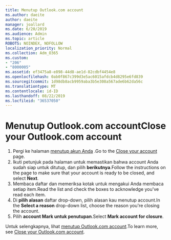 ```yaml
---
title: Menutup Outlook.com account
ms.author: daeite
author: daeite
manager: joallard
ms.date: 6/20/2019
ms.audience: Admin
ms.topic: article
ROBOTS: NOINDEX, NOFOLLOW
localization_priority: Normal
ms.collection: Adm_O365
ms.custom:
- "206"
- "8000005"
ms.assetid: ef3475a8-e898-44d8-ae1d-82cdbf4454e8
ms.openlocfilehash: 0ab0f867c399d3e5ac6015afdcb4d8295e6fd839
ms.sourcegitcommit: 1d98db8acb9959aba3b5e308a567ade6b62da56c
ms.translationtype: MT
ms.contentlocale: id-ID
ms.lasthandoff: 08/22/2019
ms.locfileid: "36537050"
---
```

# <a name="close-your-outlookcom-account"></a><span data-ttu-id="59e7d-102">Menutup Outlook.com account</span><span class="sxs-lookup"><span data-stu-id="59e7d-102">Close your Outlook.com account</span></span>

1. <span data-ttu-id="59e7d-103">Pergi ke halaman [menutup akun Anda](https://go.microsoft.com/fwlink/p/?linkid=845493) .</span><span class="sxs-lookup"><span data-stu-id="59e7d-103">Go to the [Close your account](https://go.microsoft.com/fwlink/p/?linkid=845493) page.</span></span>
2. <span data-ttu-id="59e7d-104">Ikuti petunjuk pada halaman untuk memastikan bahwa account Anda sudah siap untuk ditutup, dan pilih **berikutnya**.</span><span class="sxs-lookup"><span data-stu-id="59e7d-104">Follow the instructions on the page to make sure that your account is ready to be closed, and select **Next**.</span></span>
3. <span data-ttu-id="59e7d-105">Membaca daftar dan memeriksa kotak untuk mengakui Anda membaca setiap item.</span><span class="sxs-lookup"><span data-stu-id="59e7d-105">Read the list and check the boxes to acknowledge you've read each item.</span></span>
4. <span data-ttu-id="59e7d-106">Di **pilih alasan** daftar drop-down, pilih alasan kau menutup account.</span><span class="sxs-lookup"><span data-stu-id="59e7d-106">In the **Select a reason** drop-down list, choose the reason you're closing the account.</span></span>
5. <span data-ttu-id="59e7d-107">Pilih **account Mark untuk penutupan**.</span><span class="sxs-lookup"><span data-stu-id="59e7d-107">Select **Mark account for closure**.</span></span>

<span data-ttu-id="59e7d-108">Untuk selengkapnya, lihat [menutup Outlook.com account](https://support.office.com/article/564b801e-2a47-4cb2-afa8-12ead3185038?wt.mc_id=Office_Outlook_com_Alchemy).</span><span class="sxs-lookup"><span data-stu-id="59e7d-108">To learn more, see [Close your Outlook.com account](https://support.office.com/article/564b801e-2a47-4cb2-afa8-12ead3185038?wt.mc_id=Office_Outlook_com_Alchemy).</span></span>
  